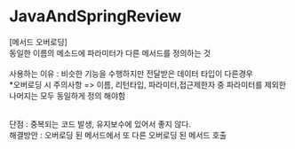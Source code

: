 # JavaAndSpringReview

[메서드 오버로딩]<br> 
동일한 이름의 메소드에 파라미터가 다른 메서드를 정의하는 것<br>
<br>
사용하는 이유 : 비슷한 기능을 수행하지만 전달받은 데이터 타입이 다른경우<br>
    *오버로딩 시 주의사항 => 이름, 리턴타입, 파라미터,접근제한자 중 파라미터를 제외한 나머지는 모두 동일하게 정의 해야함<br><br>

단점 : 중복되는 코드 발생, 유지보수에 있어서 좋지 않다.<br>
해결방안 : 오버로딩 된 메서드에서 또 다른 오버로딩 된 메서드 호출<br><br>



